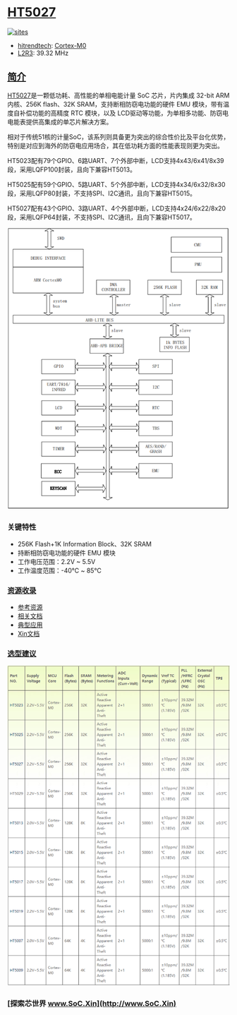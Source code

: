 ﻿# [HT5027](https://github.com/SoCXin/HT5027)

[![sites](http://182.61.61.133/link/resources/SoC.png)](http://www.SoC.Xin)

* [hitrendtech](http://www.hitrendtech.com/): [Cortex-M0](https://github.com/SoCXin/Cortex)
* [L2R3](https://github.com/SoCXin/Level): 39.32 MHz

## [简介](https://github.com/SoCXin/HT5027/wiki)

[HT5027](http://www.hitrendtech.com/list_product/14)是一颗低功耗、高性能的单相电能计量 SoC 芯片，片内集成 32-bit ARM 内核、256K flash、32K SRAM，支持断相防窃电功能的硬件 EMU 模块，带有温度自补偿功能的高精度 RTC 模块，以及 LCD驱动等功能，为单相多功能、防窃电电能表提供高集成的单芯片解决方案。

相对于传统51核的计量SoC，该系列则具备更为突出的综合性价比及平台化优势，特别是对应到海外的防窃电应用场合，其在低功耗方面的性能表现则更为突出。

HT5023配有79个GPIO、6路UART、7个外部中断，LCD支持4x43/6x41/8x39段，采用LQFP100封装，且向下兼容HT5013。

HT5025配有59个GPIO、5路UART、5个外部中断，LCD支持4x34/6x32/8x30段，采用LQFP80封装，不支持SPI、I2C通讯，且向下兼容HT5015。

HT5027配有43个GPIO、3路UART、4个外部中断，LCD支持4x24/6x22/8x20段，采用LQFP64封装，不支持SPI、I2C通讯，且向下兼容HT5017。


[![sites](docs/HT5027.png)](https://www.hitrendtech.com/list_product/39)

### 关键特性

* 256K Flash+1K Information Block、32K SRAM
* 持断相防窃电功能的硬件 EMU 模块
* 工作电压范围：2.2V ~ 5.5V
* 工作温度范围：-40℃ ~ 85℃


### [资源收录](https://github.com/SoCXin)

* [参考资源](src/)
* [相关文档](docs/)
* [典型应用](project/)
* [Xin文档](https://docs.soc.xin/HT5027)

### [选型建议](https://github.com/SoCXin)


[![sites](docs/diff.png)](https://www.hitrendtech.com/products/5)

### [探索芯世界 www.SoC.Xin](http://www.SoC.Xin)
